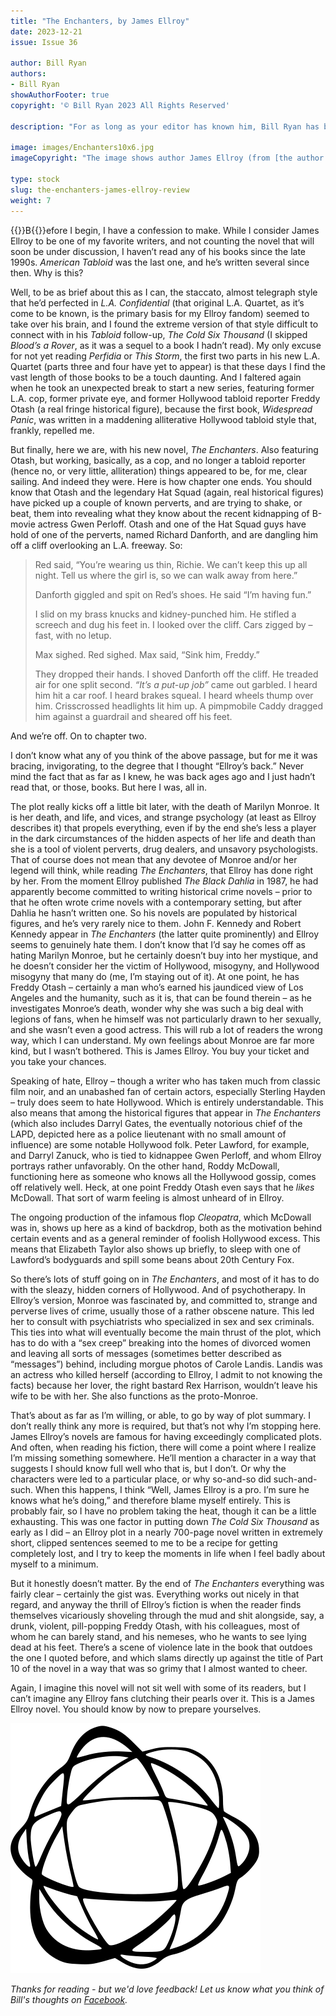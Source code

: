 ```yaml
---
title: "The Enchanters, by James Ellroy"
date: 2023-12-21
issue: Issue 36

author: Bill Ryan
authors:
- Bill Ryan
showAuthorFooter: true
copyright: '© Bill Ryan 2023 All Rights Reserved'

description: "For as long as your editor has known him, Bill Ryan has been an eloquent critic of both cinematic and literary crime. When I decided to wrap up the year with our first all-crime issue, there was no-one else I'd turn to for a longform fiction review. I hope you like the hard stuff, and you like it strong."

image: images/Enchanters10x6.jpg
imageCopyright: "The image shows author James Ellroy (from [the author's website](https://www.jamesellroy.net/about-ellroy/)) and the novel's cover (designed by [Chip Kidd](https://chipkidd.com/home/))."

type: stock
slug: the-enchanters-james-ellroy-review
weight: 7
---
```


{{<glyph>}}B{{</glyph>}}efore I begin, I have a confession to make. While I consider James Ellroy to be one of my favorite writers, and not counting the novel that will soon be under discussion, I haven’t read any of his books since the late 1990s. *American Tabloid* was the last one, and he’s written several since then. Why is this?

Well, to be as brief about this as I can, the staccato, almost telegraph style that he’d perfected in *L.A. Confidential* (that original L.A. Quartet, as it’s come to be known, is the primary basis for my Ellroy fandom) seemed to take over his brain, and I found the extreme version of that style difficult to connect with in his *Tabloid* follow-up, *The Cold Six Thousand* (I skipped *Blood’s a Rover*, as it was a sequel to a book I hadn’t read). My only excuse for not yet reading *Perfidia* or *This Storm*, the first two parts in his new L.A. Quartet (parts three and four have yet to appear) is that these days I find the vast length of those books to be a touch daunting. And I faltered again when he took an unexpected break to start a new series, featuring former L.A. cop, former private eye, and former Hollywood tabloid reporter Freddy Otash (a real fringe historical figure), because the first book, *Widespread Panic*, was written in a maddening alliterative Hollywood tabloid style that, frankly, repelled me.

But finally, here we are, with his new novel, *The Enchanters*. Also featuring Otash, but working, basically, as a cop, and no longer a tabloid reporter (hence no, or very little, alliteration) things appeared to be, for me, clear sailing. And indeed they were. Here is how chapter one ends. You should know that Otash and the legendary Hat Squad (again, real historical figures) have picked up a couple of known perverts, and are trying to shake, or beat, them into revealing what they know about the recent kidnapping of B-movie actress Gwen Perloff. Otash and one of the Hat Squad guys have hold of one of the perverts, named Richard Danforth, and are dangling him off a cliff overlooking an L.A. freeway. So:

> Red said, “You’re wearing us thin, Richie. We can’t keep this up all night. Tell us where the girl is, so we can walk away from here.”
>
> Danforth giggled and spit on Red’s shoes. He said “I’m having fun.”
>
> I slid on my brass knucks and kidney-punched him. He stifled a screech and dug his feet in. I looked over the cliff. Cars zigged by – fast, with no letup.
>
> Max sighed. Red sighed. Max said, “Sink him, Freddy.”
>
> They dropped their hands. I shoved Danforth off the cliff. He treaded air for one split second. *“It’s a put-up job”* came out garbled. I heard him hit a car roof. I heard brakes squeal. I heard wheels thump over him. Crisscrossed headlights lit him up. A pimpmobile Caddy dragged him against a guardrail and sheared off his feet.

And we’re off. On to chapter two.

I don’t know what any of you think of the above passage, but for me it was bracing, invigorating, to the degree that I thought “Ellroy’s back.” Never mind the fact that as far as I knew, he was back ages ago and I just hadn’t read that, or those, books. But here I was, all in. 

The plot really kicks off a little bit later, with the death of Marilyn Monroe. It is her death, and life, and vices, and strange psychology (at least as Ellroy describes it) that propels everything, even if by the end she’s less a player in the dark circumstances of the hidden aspects of her life and death than she is a tool of violent perverts, drug dealers, and unsavory psychologists. That of course does not mean that any devotee of Monroe and/or her legend will think, while reading *The Enchanters*, that Ellroy has done right by her. From the moment Ellroy published *The Black Dahlia* in 1987, he had apparently become committed to writing historical crime novels – prior to that he often wrote crime novels with a contemporary setting, but after Dahlia he hasn’t written one. So his novels are populated by historical figures, and he’s very rarely nice to them. John F. Kennedy and Robert Kennedy appear in *The Enchanters* (the latter quite prominently) and Ellroy seems to genuinely hate them. I don’t know that I’d say he comes off as hating Marilyn Monroe, but he certainly doesn’t buy into her mystique, and he doesn’t consider her the victim of Hollywood, misogyny, and Hollywood misogyny that many do (me, I’m staying out of it). At one point, he has Freddy Otash – certainly a man who’s earned his jaundiced view of Los Angeles and the humanity, such as it is, that can be found therein – as he investigates Monroe’s death, wonder why she was such a big deal with legions of fans, when he himself was not particularly drawn to her sexually, and she wasn’t even a good actress. This will rub a lot of readers the wrong way, which I can understand. My own feelings about Monroe are far more kind, but I wasn’t bothered. This is James Ellroy. You buy your ticket and you take your chances.

Speaking of hate, Ellroy – though a writer who has taken much from classic film noir, and an unabashed fan of certain actors, especially Sterling Hayden – truly does seem to hate Hollywood. Which is entirely understandable. This also means that among the historical figures that appear in *The Enchanters* (which also includes Darryl Gates, the eventually notorious chief of the LAPD, depicted here as a police lieutenant with no small amount of influence) are some notable Hollywood folk. Peter Lawford, for example, and Darryl Zanuck, who is tied to kidnappee Gwen Perloff, and whom Ellroy portrays rather unfavorably. On the other hand, Roddy McDowall, functioning here as someone who knows all the Hollywood gossip, comes off relatively well. Heck, at one point Freddy Otash even says that he *likes* McDowall. That sort of warm feeling is almost unheard of in Ellroy.

The ongoing production of the infamous flop *Cleopatra*, which McDowall was in, shows up here as a kind of backdrop, both as the motivation behind certain events and as a general reminder of foolish Hollywood excess. This means that Elizabeth Taylor also shows up briefly, to sleep with one of Lawford’s bodyguards and spill some beans about 20th Century Fox. 

So there’s lots of stuff going on in *The Enchanters*, and most of it has to do with the sleazy, hidden corners of Hollywood. And of psychotherapy. In Ellroy’s version, Monroe was fascinated by, and committed to, strange and perverse lives of crime, usually those of a rather obscene nature. This led her to consult with psychiatrists who specialized in sex and sex criminals. This ties into what will eventually become the main thrust of the plot, which has to do with a “sex creep” breaking into the homes of divorced women and leaving all sorts of messages (sometimes better described as “messages”) behind, including morgue photos of Carole Landis. Landis was an actress who killed herself (according to Ellroy, I admit to not knowing the facts) because her lover, the right bastard Rex Harrison, wouldn’t leave his wife to be with her. She also functions as the proto-Monroe.

That’s about as far as I’m willing, or able, to go by way of plot summary. I don’t really think any more is required, but that’s not why I’m stopping here. James Ellroy’s novels are famous for having exceedingly complicated plots. And often, when reading his fiction, there will come a point where I realize I’m missing something somewhere. He’ll mention a character in a way that suggests I should know full well who that is, but I don’t. Or why the characters were led to a particular place, or why so-and-so did such-and-such. When this happens, I think “Well, James Ellroy is a pro. I’m sure he knows what he’s doing,” and therefore blame myself entirely. This is probably fair, so I have no problem taking the heat, though it can be a little exhausting. This was one factor in putting down *The Cold Six Thousand* as early as I did – an Ellroy plot in a nearly 700-page novel written in extremely short, clipped sentences seemed to me to be a recipe for getting completely lost, and I try to keep the moments in life when I feel badly about myself to a minimum.

But it honestly doesn’t matter. By the end of *The Enchanters* everything was fairly clear – certainly the gist was. Everything works out nicely in that regard, and anyway the thrill of Ellroy’s fiction is when the reader finds themselves vicariously shoveling through the mud and shit alongside, say, a drunk, violent, pill-popping Freddy Otash, with his colleagues, most of whom he can barely stand, and his nemeses, who he wants to see lying dead at his feet. There’s a scene of violence late in the book that outdoes the one I quoted before, and which slams directly up against the title of Part 10 of the novel in a way that was so grimy that I almost wanted to cheer.

Again, I imagine this novel will not sit well with some of its readers, but I can’t imagine any Ellroy fans clutching their pearls over it. This is a James Ellroy novel. You should know by now to prepare yourselves.

![Orbit-lrg](images/Orbit.svg)

*Thanks for reading - but we'd love feedback! Let us know what you think of Bill's thoughts on [Facebook](https://www.facebook.com/MythaxisMagazine/posts/).*
